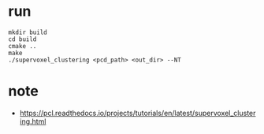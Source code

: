 # run
~~~
mkdir build
cd build
cmake ..
make
./supervoxel_clustering <pcd_path> <out_dir> --NT
~~~
# note
- https://pcl.readthedocs.io/projects/tutorials/en/latest/supervoxel_clustering.html